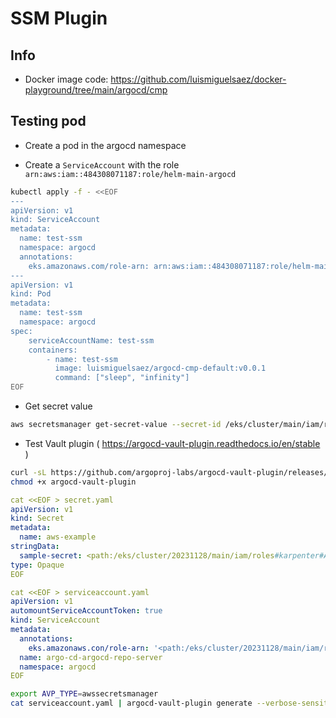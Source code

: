 # SSM Plugin

## Info

- Docker image code: https://github.com/luismiguelsaez/docker-playground/tree/main/argocd/cmp

## Testing pod

- Create a pod in the argocd namespace

- Create a `ServiceAccount` with the role `arn:aws:iam::484308071187:role/helm-main-argocd`

```bash
kubectl apply -f - <<EOF
---
apiVersion: v1
kind: ServiceAccount
metadata:
  name: test-ssm
  namespace: argocd
  annotations:
    eks.amazonaws.com/role-arn: arn:aws:iam::484308071187:role/helm-main-argocd
---
apiVersion: v1
kind: Pod
metadata:
  name: test-ssm
  namespace: argocd
spec:
    serviceAccountName: test-ssm
    containers:
        - name: test-ssm
          image: luismiguelsaez/argocd-cmp-default:v0.0.1
          command: ["sleep", "infinity"]
EOF
```

- Get secret value

```bash
aws secretsmanager get-secret-value --secret-id /eks/cluster/main/iam/roles/karpenter
```

- Test Vault plugin ( https://argocd-vault-plugin.readthedocs.io/en/stable )

```bash
curl -sL https://github.com/argoproj-labs/argocd-vault-plugin/releases/download/v1.17.0/argocd-vault-plugin_1.17.0_linux_arm64 -o argocd-vault-plugin
chmod +x argocd-vault-plugin
```

```yaml
cat <<EOF > secret.yaml
apiVersion: v1
kind: Secret
metadata:
  name: aws-example
stringData:
  sample-secret: <path:/eks/cluster/20231128/main/iam/roles#karpenter#AWSCURRENT>
type: Opaque
EOF
```

```yaml
cat <<EOF > serviceaccount.yaml
apiVersion: v1
automountServiceAccountToken: true
kind: ServiceAccount
metadata:
  annotations:
    eks.amazonaws.con/role-arn: '<path:/eks/cluster/20231128/main/iam/roles#argocd#AWSCURRENT>'
  name: argo-cd-argocd-repo-server
  namespace: argocd
EOF
```

```bash
export AVP_TYPE=awssecretsmanager
cat serviceaccount.yaml | argocd-vault-plugin generate --verbose-sensitive-output -
```
